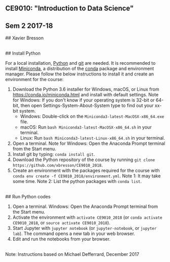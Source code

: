 

## CE9010: "Introduction to Data Science"
## Sem 2 2017-18
## Xavier Bresson


<br>
## Install Python   
<br>



For a local installation, [Python] and [git] are needed. It is recommended to install [Miniconda], a distribution of the [conda] package and environment manager. Please follow the below instructions to install it and create an environment for the course:

1. Download the Python 3.6 installer for Windows, macOS, or Linux from <https://conda.io/miniconda.html> and install with default settings. Note for Windows: If you don't know if your operating system is 32-bit or 64-bit, then open Settings-System-About-System type to find out your xx-bit system.
   * Windows: Double-click on the `Miniconda3-latest-MacOSX-x86_64.exe` file. 
   * macOS: Run `bash Miniconda3-latest-MacOSX-x86_64.sh` in your terminal.
   * Linux: Run `bash Miniconda3-latest-Linux-x86_64.sh` in your terminal.
1. Open a terminal. Note for Windows: Open the Anaconda Prompt terminal from the Start menu.
1. Install git by typing: `conda install git`.
1. Download the Python repository of the course by running
   `git clone https://github.com/xbresson/CE9010_2018`.
1. Create an environment with the packages required for the course with
   `conda env create -f CE9010_2018/environment.yml`. Note 1: It may take some time. Note 2: List the python packages with `conda list`.




<br>
## Run Python codes  
<br>

1. Open a terminal. Windows: Open the Anaconda Prompt terminal from the Start menu.
1. Activate the environment with `activate CE9010_2018`
   (or `conda activate CE9010_2018`, or `source activate CE9010_2018`).
1. Start Jupyter with `jupyter notebook` (or `jupyter-notebook`, or `jupyter lab`). The command
   opens a new tab in your web browser.
1. Edit and run the notebooks from your browser.



<br>
Note: Instructions based on Michael Defferrard, December 2017


[git]: https://git-scm.com
[python]: https://www.python.org
[scipy]: https://www.scipy.org
[anaconda]: https://anaconda.org
[miniconda]: https://conda.io/miniconda.html
[conda]: https://conda.io
[conda-forge]: https://conda-forge.org
